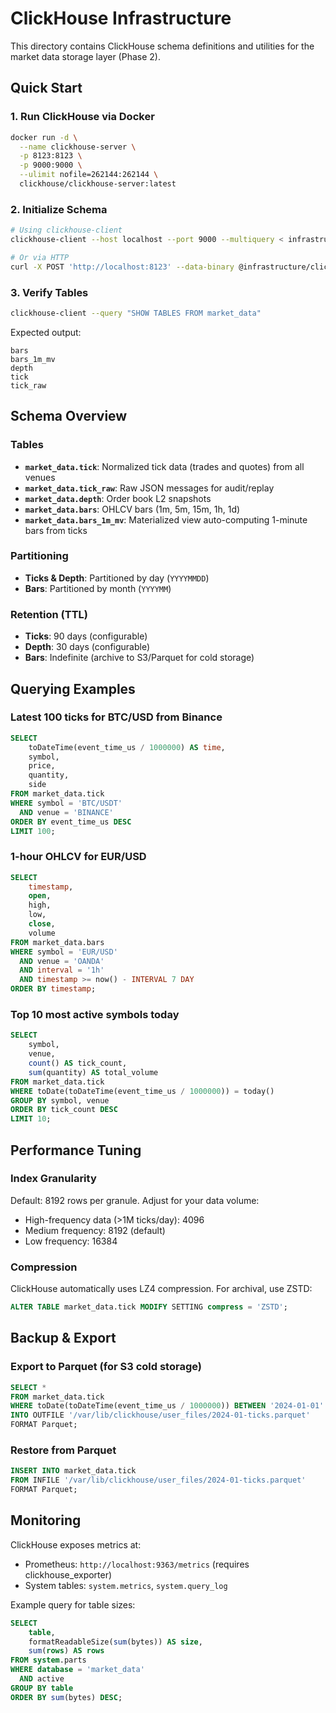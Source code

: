 # ClickHouse Infrastructure

This directory contains ClickHouse schema definitions and utilities for the market data storage layer (Phase 2).

## Quick Start

### 1. Run ClickHouse via Docker

```bash
docker run -d \
  --name clickhouse-server \
  -p 8123:8123 \
  -p 9000:9000 \
  --ulimit nofile=262144:262144 \
  clickhouse/clickhouse-server:latest
```

### 2. Initialize Schema

```bash
# Using clickhouse-client
clickhouse-client --host localhost --port 9000 --multiquery < infrastructure/clickhouse/schema.sql

# Or via HTTP
curl -X POST 'http://localhost:8123' --data-binary @infrastructure/clickhouse/schema.sql
```

### 3. Verify Tables

```bash
clickhouse-client --query "SHOW TABLES FROM market_data"
```

Expected output:
```
bars
bars_1m_mv
depth
tick
tick_raw
```

## Schema Overview

### Tables

- **`market_data.tick`**: Normalized tick data (trades and quotes) from all venues
- **`market_data.tick_raw`**: Raw JSON messages for audit/replay
- **`market_data.depth`**: Order book L2 snapshots
- **`market_data.bars`**: OHLCV bars (1m, 5m, 15m, 1h, 1d)
- **`market_data.bars_1m_mv`**: Materialized view auto-computing 1-minute bars from ticks

### Partitioning

- **Ticks & Depth**: Partitioned by day (`YYYYMMDD`)
- **Bars**: Partitioned by month (`YYYYMM`)

### Retention (TTL)

- **Ticks**: 90 days (configurable)
- **Depth**: 30 days (configurable)
- **Bars**: Indefinite (archive to S3/Parquet for cold storage)

## Querying Examples

### Latest 100 ticks for BTC/USD from Binance
```sql
SELECT
    toDateTime(event_time_us / 1000000) AS time,
    symbol,
    price,
    quantity,
    side
FROM market_data.tick
WHERE symbol = 'BTC/USDT'
  AND venue = 'BINANCE'
ORDER BY event_time_us DESC
LIMIT 100;
```

### 1-hour OHLCV for EUR/USD
```sql
SELECT
    timestamp,
    open,
    high,
    low,
    close,
    volume
FROM market_data.bars
WHERE symbol = 'EUR/USD'
  AND venue = 'OANDA'
  AND interval = '1h'
  AND timestamp >= now() - INTERVAL 7 DAY
ORDER BY timestamp;
```

### Top 10 most active symbols today
```sql
SELECT
    symbol,
    venue,
    count() AS tick_count,
    sum(quantity) AS total_volume
FROM market_data.tick
WHERE toDate(toDateTime(event_time_us / 1000000)) = today()
GROUP BY symbol, venue
ORDER BY tick_count DESC
LIMIT 10;
```

## Performance Tuning

### Index Granularity
Default: 8192 rows per granule. Adjust for your data volume:
- High-frequency data (>1M ticks/day): 4096
- Medium frequency: 8192 (default)
- Low frequency: 16384

### Compression
ClickHouse automatically uses LZ4 compression. For archival, use ZSTD:
```sql
ALTER TABLE market_data.tick MODIFY SETTING compress = 'ZSTD';
```

## Backup & Export

### Export to Parquet (for S3 cold storage)
```sql
SELECT *
FROM market_data.tick
WHERE toDate(toDateTime(event_time_us / 1000000)) BETWEEN '2024-01-01' AND '2024-01-31'
INTO OUTFILE '/var/lib/clickhouse/user_files/2024-01-ticks.parquet'
FORMAT Parquet;
```

### Restore from Parquet
```sql
INSERT INTO market_data.tick
FROM INFILE '/var/lib/clickhouse/user_files/2024-01-ticks.parquet'
FORMAT Parquet;
```

## Monitoring

ClickHouse exposes metrics at:
- Prometheus: `http://localhost:9363/metrics` (requires clickhouse_exporter)
- System tables: `system.metrics`, `system.query_log`

Example query for table sizes:
```sql
SELECT
    table,
    formatReadableSize(sum(bytes)) AS size,
    sum(rows) AS rows
FROM system.parts
WHERE database = 'market_data'
  AND active
GROUP BY table
ORDER BY sum(bytes) DESC;
```
